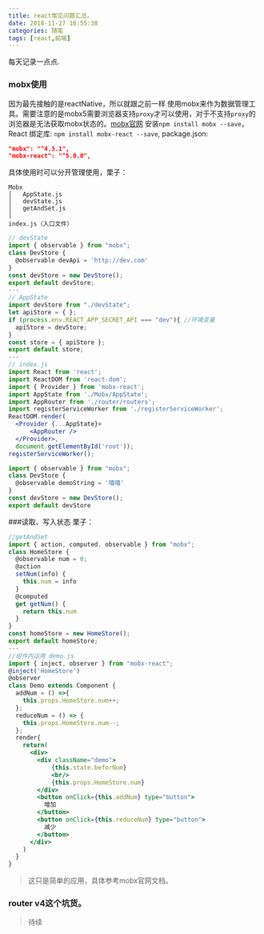 ```yaml
---
title: react常见问题汇总。
date: 2018-11-27 16:55:38
categories: 随笔
tags: [react,前端]
---
```

  每天记录一点点.
<!--more-->
### mobx使用
因为最先接触的是reactNative，所以就跟之前一样 使用mobx来作为数据管理工具。需要注意的是mobx5需要浏览器支持`proxy`才可以使用，对于不支持`proxy`的浏览器是无法获取mobx状态的。[mobx官网](https://cn.mobx.js.org/)
安装`npm install mobx --save`，React 绑定库: `npm install mobx-react --save`,
package.json:
```json
"mobx": "^4.3.1",
"mobx-react": "^5.0.0",
```
具体使用时可以分开管理使用，栗子：
```
Mobx
│   AppState.js
│   devState.js    
│   getAndSet.js    
│
index.js（入口文件）
```
```jsx
// devState
import { observable } from "mobx";
class DevStore {
  @observable devApi = 'http://dev.com'
}
const devStore = new DevStore();
export default devStore;
---
// AppState
import devStore from "./devState";
let apiStore = { };
if (process.env.REACT_APP_SECRET_API === "dev"){ //环境变量
  apiStore = devStore;
}
const store = { apiStore };
export default store;
---
// index.js
import React from 'react';
import ReactDOM from 'react-dom';
import { Provider } from 'mobx-react';
import AppState from './Mobx/AppState';
import AppRouter from './router/routers';
import registerServiceWorker from './registerServiceWorker';
ReactDOM.render(
  <Provider {...AppState}>
      <AppRouter />
  </Provider>,
  document.getElementById('root'));
registerServiceWorker();
```
```js
import { observable } from "mobx";
class DevStore {
  @observable demoString = '嘻嘻'
}
const devStore = new DevStore();
export default devStore
```
###读取、写入状态
栗子：
```jsx
//getAndSet
import { action, computed, observable } from "mobx";
class HomeStore {
  @observable num = 0;
  @action
  setNum(info) {
    this.num = info
  }
  @computed
  get getNum() {
    return this.num
  }
}
const homeStore = new HomeStore(); 
export default homeStore;
---
//组件内运用 demo.js
import { inject, observer } from "mobx-react";
@inject('HomeStore')
@observer
class Demo extends Component {
  addNum = () =>{
    this.props.HomeStore.num++;
  };
  reduceNum = () => {
    this.props.HomeStore.num--;
  };
  render{
    return(
      <div>
        <div className="demo">
            {this.state.beforNum}
            <br/>
            {this.props.HomeStore.num}
        </div>
        <button onClick={this.addNum} type="button">
          增加
        </button>
        <button onClick={this.reduceNum} type="button">
          减少
        </button>
      </div>
    )
  }
}
```
>这只是简单的应用，具体参考mobx官网文档。
### router v4这个坑货。
>待续